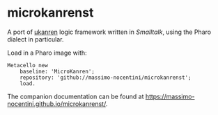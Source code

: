 
# microkanrenst

A port of [μkanren][muk] logic framework written in *Smalltalk*, using the
Pharo dialect in particular.

Load in a Pharo image with:
```smalltalk
Metacello new
    baseline: 'MicroKanren';
    repository: 'github://massimo-nocentini/microkanrenst';
    load.
```

The companion documentation can be found at https://massimo-nocentini.github.io/microkanrenst/.

[muk]:https://github.com/jasonhemann/microKanren
